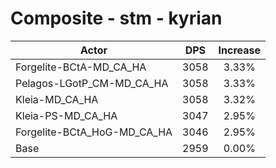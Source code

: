 # Composite - stm - kyrian
| Actor | DPS | Increase |
|---|:---:|:---:|
|Forgelite-BCtA-MD_CA_HA|3058|3.33%|
|Pelagos-LGotP_CM-MD_CA_HA|3058|3.33%|
|Kleia-MD_CA_HA|3058|3.32%|
|Kleia-PS-MD_CA_HA|3047|2.95%|
|Forgelite-BCtA_HoG-MD_CA_HA|3046|2.95%|
|Base|2959|0.00%|
